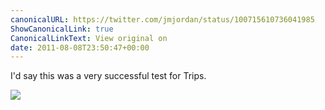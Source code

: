 ```yaml
---
canonicalURL: https://twitter.com/jmjordan/status/100715610736041985
ShowCanonicalLink: true
CanonicalLinkText: View original on
date: 2011-08-08T23:50:47+00:00
---
```

I'd say this was a very successful test for Trips.

![](/images/100715610736041985-368120358.jpg)